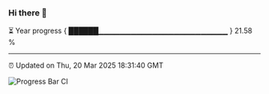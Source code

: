 ### Hi there 👋

⏳ Year progress { ██████▁▁▁▁▁▁▁▁▁▁▁▁▁▁▁▁▁▁▁▁▁▁▁▁ } 21.58 %

---

⏰ Updated on Thu, 20 Mar 2025 18:31:40 GMT

![Progress Bar CI](https://github.com/ZhaoGui/ZhaoGui/workflows/Progress%20Bar%20CI/badge.svg)
